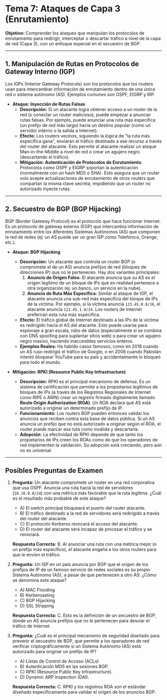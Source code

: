 # Tema 7: Ataques de Capa 3 (Enrutamiento)

**Objetivo:** Comprender los ataques que manipulan los protocolos de enrutamiento para redirigir, interceptar o descartar tráfico a nivel de la capa de red (Capa 3), con un enfoque especial en el secuestro de BGP.

---

## 1. Manipulación de Rutas en Protocolos de Gateway Interno (IGP)

Los IGPs (Interior Gateway Protocols) son los protocolos que los routers usan para intercambiar información de enrutamiento dentro de una única red o sistema autónomo (AS). Ejemplos comunes son OSPF, EIGRP y RIP.

*   **Ataque: Inyección de Rutas Falsas**
    *   **Descripción:** Si un atacante logra obtener acceso a un router de la red (o conectar un router malicioso), puede empezar a anunciar rutas falsas. Por ejemplo, puede anunciar una ruta más específica (un prefijo de red más largo) hacia un destino popular (como un servidor interno o la salida a Internet). 
    *   **Efecto:** Los routers vecinos, siguiendo la lógica de "la ruta más específica gana", enviarán el tráfico destinado a ese recurso a través del router del atacante. Esto permite al atacante realizar un ataque Man-in-the-Middle a nivel de red o crear un agujero negro (descartando el tráfico).
    *   **Mitigación:** **Autenticación de Protocolos de Enrutamiento**. Protocolos como OSPF y EIGRP soportan la autenticación (normalmente con un hash MD5 o SHA). Esto asegura que un router solo acepte actualizaciones de enrutamiento de otros routers que compartan la misma clave secreta, impidiendo que un router no autorizado inyecte rutas.

---

## 2. Secuestro de BGP (BGP Hijacking)

BGP (Border Gateway Protocol) es el protocolo que hace funcionar Internet. Es un protocolo de gateway externo (EGP) que intercambia información de enrutamiento entre los diferentes Sistemas Autónomos (AS) que componen la red de redes (ej: un AS puede ser un gran ISP como Telefónica, Orange, etc.).

*   **Ataque: BGP Hijacking**
    *   **Descripción:** Un atacante que controla un router BGP (o compromete el de un AS) anuncia prefijos de red (bloques de direcciones IP) que no le pertenecen. Hay dos variantes principales:
        1.  **Anuncio de Origen Falso:** El atacante anuncia que su AS es el origen legítimo de un bloque de IPs que en realidad pertenece a otra organización (ej: un banco, un servicio en la nube).
        2.  **Anuncio de Ruta Más Específica:** Similar al ataque de IGP, el atacante anuncia una sub-red más específica del bloque de IPs de la víctima. Por ejemplo, si la víctima anuncia `123.45.0.0/16`, el atacante anuncia `123.45.1.0/24`. Los routers de Internet preferirán esta ruta más específica.
    *   **Efecto:** El tráfico global de Internet destinado a las IPs de la víctima es redirigido hacia el AS del atacante. Esto puede usarse para espionaje a gran escala, robo de datos (especialmente si se combina con DNS spoofing para suplantar sitios web) o para crear un agujero negro masivo, haciendo inaccesibles servicios enteros.
    *   **Ejemplos Reales:** Ha habido casos famosos, como en 2018 cuando un AS ruso redirigió el tráfico de Google, o en 2008 cuando Pakistán intentó bloquear YouTube para su país y accidentalmente lo bloqueó para todo el mundo.

*   **Mitigación: RPKI (Resource Public Key Infrastructure)**
    *   **Descripción:** RPKI es el principal mecanismo de defensa. Es un sistema de certificación que permite a los propietarios legítimos de bloques de IPs (a través de los Registros Regionales de Internet como RIPE o ARIN) crear un registro firmado digitalmente llamado **Route Origin Authorization (ROA)**. Un ROA declara qué AS está autorizado a originar un determinado prefijo de IP.
    *   **Funcionamiento:** Los routers BGP pueden entonces validar los anuncios que reciben contra esta base de datos pública. Si un AS anuncia un prefijo que no está autorizado a originar según el ROA, el router puede marcar esa ruta como inválida y descartarla.
    *   **Adopción:** La efectividad de RPKI depende de que tanto los propietarios de IPs creen los ROAs como de que los operadores de red implementen la validación. Su adopción está creciendo, pero aún no es universal.

---

## Posibles Preguntas de Examen

1.  **Pregunta:** Un atacante compromete un router en una red corporativa que usa OSPF. Anuncia una ruta hacia la red de servidores (`10.10.0.0/24`) con una métrica más favorable que la ruta legítima. ¿Cuál es el resultado más probable de este ataque?
    *   A) El switch principal bloqueará el puerto del router atacante.
    *   B) El tráfico destinado a la red de servidores será redirigido a través del router del atacante.
    *   C) El protocolo Kerberos revocará el acceso del atacante.
    *   D) El router del atacante será incapaz de procesar el tráfico y se reiniciará.

    **Respuesta Correcta:** B. Al anunciar una ruta con una métrica mejor (o un prefijo más específico), el atacante engaña a los otros routers para que le envíen el tráfico.

2.  **Pregunta:** Un ISP en un país anuncia por BGP que el origen de los prefijos de IP de un famoso servicio de redes sociales es su propio Sistema Autónomo (AS), a pesar de que pertenecen a otro AS. ¿Cómo se denomina este ataque?
    *   A) MAC Flooding
    *   B) Kerberoasting
    *   C) BGP Hijacking
    *   D) SSL Stripping

    **Respuesta Correcta:** C. Esto es la definición de un secuestro de BGP, donde un AS anuncia prefijos que no le pertenecen para desviar el tráfico de Internet.

3.  **Pregunta:** ¿Cuál es el principal mecanismo de seguridad diseñado para prevenir el secuestro de BGP, que permite a los operadores de red verificar criptográficamente si un Sistema Autónomo (AS) está autorizado para originar un prefijo de IP?
    *   A) Listas de Control de Acceso (ACLs)
    *   B) Autenticación MD5 en las sesiones BGP.
    *   C) RPKI (Resource Public Key Infrastructure).
    *   D) Dynamic ARP Inspection (DAI).

    **Respuesta Correcta:** C. RPKI y los registros ROA son el estándar diseñado específicamente para validar el origen de los anuncios BGP.